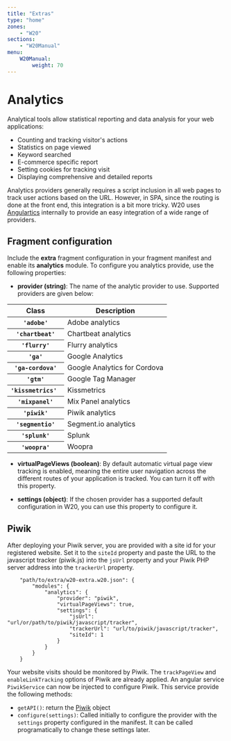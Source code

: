 ```yaml
---
title: "Extras"
type: "home"
zones:
    - "W20"
sections:
    - "W20Manual"
menu:
    W20Manual:
        weight: 70
---
```


# Analytics

Analytical tools allow statistical reporting and data analysis for your web applications:

- Counting and tracking visitor's actions
- Statistics on page viewed
- Keyword searched
- E-commerce specific report
- Setting cookies for tracking visit
- Displaying comprehensive and detailed reports

Analytics providers generally requires a script inclusion in all web pages to track user actions based on the URL. However, in SPA, since the routing is done
at the front end, this integration is a bit more tricky. W20 uses [Angulartics](http://luisfarzati.github.io/angulartics/) internally to provide an easy 
integration of a wide range of providers.

## Fragment configuration

Include the **extra** fragment configuration in your fragment manifest and enable its **analytics** module. To configure
you analytics provide, use the following properties:

- **provider (string)**: The name of the analytic provider to use. Supported providers are given below:

<div class="table-responsive">
    <table class="table table-bordered table-striped">
      <colgroup>
        <col class="col-xs-1">
        <col class="col-xs-7">
      </colgroup>
      <thead>
        <tr>
          <th>Class</th>
          <th>Description</th>
        </tr>
      </thead>
      <tbody>
        <tr>
          <th scope="row">
            <code>'adobe'</code>
          </th>
          <td> Adobe analytics</td>
        </tr>
        <tr>
          <th scope="row">
            <code>'chartbeat'</code>
          </th>
          <td>Chartbeat analytics  </td>
        </tr>
        <tr>
          <th scope="row">
            <code>'flurry'</code>
          </th>
          <td>Flurry analytics </td>
        </tr>
        <tr>
          <th scope="row">
            <code>'ga'</code>
          </th>
          <td>Google Analytics</td>
        </tr>
        <tr>
          <th scope="row">
            <code>'ga-cordova'</code>
          </th>
          <td> Google Analytics for Cordova</td>
        </tr>
        <tr>
          <th scope="row">
            <code>'gtm'</code>
          </th>
          <td> Google Tag Manager </td>
        </tr>
        <tr>
          <th scope="row">
            <code>'kissmetrics' </code>
          </th>
          <td> Kissmetrics </td>
        </tr>
        <tr>
          <th scope="row">
            <code>'mixpanel'</code>
          </th>
          <td> Mix Panel analytics </td>
        </tr>
        <tr>
          <th scope="row">
            <code>'piwik'</code>
          </th>
          <td> Piwik analytics </td>
        </tr>
        <tr>
          <th scope="row">
            <code>'segmentio'</code>
          </th>
          <td> Segment.io analytics </td>
        </tr>
        <tr>
          <th scope="row">
            <code>'splunk'</code>
          </th>
          <td> Splunk </td>
        </tr>
        <tr>
          <th scope="row">
            <code>'woopra'</code>
          </th>
          <td> Woopra </td>
        </tr>
      </tbody>
    </table>
  </div>
  
- **virtualPageViews (boolean)**: By default automatic virtual page view tracking is enabled, meaning the entire user navigation across the different routes
 of your application is tracked. You can turn it off with this property.

- **settings (object)**: If the chosen provider has a supported default configuration in W20, you can use this property to configure it.

## Piwik

After deploying your Piwik server, you are provided with a site id for your registered website. Set it to the `siteId` property and paste the URL to the
javascript tracker (piwik.js) into the `jsUrl` property and your Piwik PHP server address into the `trackerUrl` property. 

```
    "path/to/extra/w20-extra.w20.json": {
        "modules": {
            "analytics": {
                "provider": "piwik",
                "virtualPageViews": true,
                "settings": {
                    "jsUrl": "url/or/path/to/piwik/javascript/tracker",
                    "trackerUrl": "url/to/piwik/javascript/tracker",
                    "siteId": 1
                }
            }
        }
    }
```

Your website visits should be monitored by Piwik. The `trackPageView` and `enableLinkTracking` options of Piwik are already applied.
An angular service `PiwikService` can now be injected to configure Piwik. This service provide the following methods:

- `getAPI()`: return the [Piwik](http://developer.piwik.org/api-reference/tracking-javascript) object 
- `configure(settings)`: Called initially to configure the provider with the `settings` property configured in the manifest. It can be called programatically to 
   change these settings later.
   